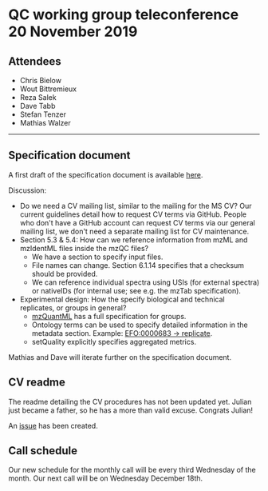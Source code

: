 # QC working group teleconference 20 November 2019

## Attendees

- Chris Bielow
- Wout Bittremieux
- Reza Salek
- Dave Tabb
- Stefan Tenzer
- Mathias Walzer

---

## Specification document

A first draft of the specification document is available [here](https://github.com/HUPO-PSI/mzQC/blob/spec-doc/spec_doc/mzQC_specDoc_v_0_1_0.docx).

Discussion:

- Do we need a CV mailing list, similar to the mailing for the MS CV? Our current guidelines detail how to request CV terms via GitHub. People who don't have a GitHub account can request CV terms via our general mailing list, we don't need a separate mailing list for CV maintenance.
- Section 5.3 & 5.4: How can we reference information from mzML and mzIdentML files inside the mzQC files?
    - We have a section to specify input files.
    - File names can change. Section 6.1.14 specifies that a checksum should be provided.
    - We can reference individual spectra using USIs (for external spectra) or nativeIDs (for internal use; see e.g. the mzTab specification).
- Experimental design: How the specify biological and technical replicates, or groups in general?
    - [mzQuantML](https://doi.org/10.1074/mcp.O113.028506) has a full specification for groups.
    - Ontology terms can be used to specify detailed information in the metadata section. Example: [EFO:0000683 -> replicate](http://www.ebi.ac.uk/efo/EFO_0000683).
    - setQuality explicitly specifies aggregated metrics.

Mathias and Dave will iterate further on the specification document.

## CV readme

The readme detailing the CV procedures has not been updated yet. Julian just became a father, so he has a more than valid excuse. Congrats Julian!

An [issue](https://github.com/HUPO-PSI/mzQC/issues/94) has been created.

## Call schedule

Our new schedule for the monthly call will be every third Wednesday of the month. Our next call will be on Wednesday December 18th.
